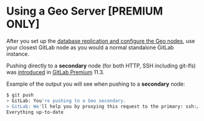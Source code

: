 [//]: # (Please update EE::GitLab::GeoGitAccess::GEO_SERVER_DOCS_URL if this file is moved)

# Using a Geo Server **[PREMIUM ONLY]**

After you set up the [database replication and configure the Geo nodes][req], use your closest GitLab node as you would a normal standalone GitLab instance.

Pushing directly to a **secondary** node (for both HTTP, SSH including git-lfs) was [introduced](https://about.gitlab.com/2018/09/22/gitlab-11-3-released/) in [GitLab Premium](https://about.gitlab.com/pricing/#self-managed) 11.3.

Example of the output you will see when pushing to a **secondary** node:

```bash
$ git push
> GitLab: You're pushing to a Geo secondary.
> GitLab: We'll help you by proxying this request to the primary: ssh://git@primary.geo/user/repo.git
Everything up-to-date
```

[req]: index.md#setup-instructions
